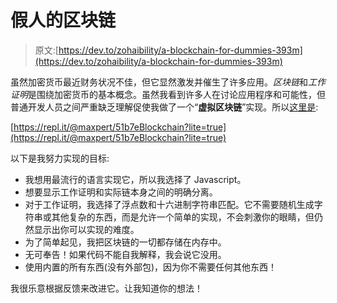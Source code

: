 # 假人的区块链

> 原文:[https://dev.to/zohaibility/a-blockchain-for-dummies-393m](https://dev.to/zohaibility/a-blockchain-for-dummies-393m)

虽然加密货币最近财务状况不佳，但它显然激发并催生了许多应用。*区块链*和*工作证明*是围绕加密货币的基本概念。虽然我看到许多人在讨论应用程序和可能性，但普通开发人员之间严重缺乏理解促使我做了一个“**虚拟区块链**”实现。所以[这里是](https://repl.it/@maxpert/51b7eBlockchain):

[https://repl.it/@maxpert/51b7eBlockchain?lite=true](https://repl.it/@maxpert/51b7eBlockchain?lite=true)

以下是我努力实现的目标:

*   我想用最流行的语言实现它，所以我选择了 Javascript。
*   想要显示工作证明和实际链本身之间的明确分离。
*   对于工作证明，我选择了浮点数和十六进制字符串匹配。它不需要随机生成字符串或其他复杂的东西，而是允许一个简单的实现，不会刺激你的眼睛，但仍然显示出你可以实现的难度。
*   为了简单起见，我把区块链的一切都存储在内存中。
*   无可奉告！如果代码不能自我解释，我会说它没用。
*   使用内置的所有东西(没有外部包)，因为你不需要任何其他东西！

我很乐意根据反馈来改进它。让我知道你的想法！